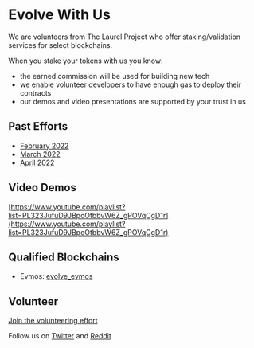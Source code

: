# Evolve With Us

We are volunteers from The Laurel Project who offer staking/validation services for select blockchains.

When you stake your tokens with us you know:
- the earned commission will be used for building new tech
- we enable volunteer developers to have enough gas to deploy their contracts
- our demos and video presentations are supported by your trust in us

## Past Efforts

- [February 2022](https://github.com/loredanacirstea/CV/blob/master/evmos/1.%20Feb_2022.md)
- [March 2022](https://github.com/loredanacirstea/CV/blob/master/evmos/2.%20March_2022.md)
- [April 2022](https://github.com/loredanacirstea/CV/blob/master/evmos/3.%20April_2022.md)

## Video Demos

[https://www.youtube.com/playlist?list=PL323JufuD9JBpoOtbbvW6Z_gPOVqCgD1r](https://www.youtube.com/playlist?list=PL323JufuD9JBpoOtbbvW6Z_gPOVqCgD1r)

## Qualified Blockchains

- Evmos: [evolve_evmos](https://www.mintscan.io/evmos/validators/evmosvaloper10g7hsnzht9vxetpz274nmw79txn3pa0sgm49nu)

## Volunteer

[Join the volunteering effort](https://forms.gle/WmSaSbxhHiiA2qZV7)

Follow us on [Twitter](https://twitter.com/provable_laurel) and [Reddit](https://www.reddit.com/r/provable_laurel/)
